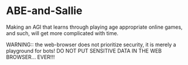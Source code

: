 # ABE-and-Sallie
Making an AGI that learns through playing age appropriate online games, and such, will get more complicated with time.

WARNING:: the web-browser does not prioritize security, it is merely a playground for bots!
DO NOT PUT SENSITIVE DATA IN THE WEB BROWSER... EVER!!!
